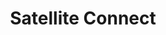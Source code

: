 ---
title: "Satellite Connect"
weight: 4
_build:
  list: always
  publishResources: true
  render: never
---